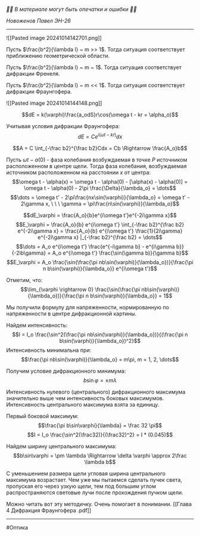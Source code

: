 *🚨🚨 В материале могут быть опечатки и ошибки 🚨🚨*

*Новоженов Павел*
*ЭН-26*

---

![[Pasted image 20241014142701.png]]

Пусть $\frac{b^2}{\lambda l} ~ m >> 1$. Тогда ситуация соответствует приближению геометрической области.

Пусть $\frac{b^2}{\lambda l} ~ m ~ 1$. Тогда ситуация соответствует дифракции Френеля.

Пусть $\frac{b^2}{\lambda l} ~ m << 1$. Тогда ситуация соответствует дифракции Фраунгофера. 

![[Pasted image 20241014144148.png]]

$$dE = k(\varphi)\frac{a_odS}r\cos(\omega t - kr = \alpha_o)$$

Учитывая условия дифракции Фраунгофера:
$$dE = Ce^{i(\omega t - kr)}dx$$

$$A = C \int_{-\frac b2}^{\frac b2}Cdx = Cb \Rightarrow \frac{A_o}b$$

Пусть $\omega t - \alpha(0)$ - фаза колебания возбуждаемая в точке $P$ источником расположенном в центре щели. Тогда фаза колебания, возбуждаемая источником расположенном на расстоянии $x$ от центра:
$$\omega t - \alpha(x) = \omega t - \alpha(0) - [\alpha(x) - \alpha(0)] = \omega t - \alpha(0) - 2\pi \frac{\Delta}{\lambda_o} = \dots$$
$$\dots = \omega t' - 2\pi\frac{nx\sin(\varphi)}{\lambda_o} = \omega t' - 2\gamma x, \ \ \ \gamma = \pi\frac{n\sin(\varphi)}{\lambda_o}$$

$$dE_\varphi = \frac{A_o}{b}e^{i\omega t'}e^{-2i\gamma x}$$
$$E_\varphi = \frac{A_o}{b} e^{i\omega t'} \int_{-\frac b2}^{\frac b2} e^{-2i\gamma x} = \frac{A_o}{b} e^{i\omega t'} \frac{1}{2i\gamma} e^{-2i\gamma x} |_{-\frac b2}^{\frac b2} = \dots$$
$$\dots = A_o e^{i\omega t'} \frac{e^{-i\gamma b} - e^{i\gamma b}}{-2ib\gamma} = A_o e^{i\omega t'} \frac{\sin(\gamma b)}{\gamma b}$$
$$E_\varphi = A_o \frac{\sin(\frac{\pi nb\sin(\varphi)}{\lambda_o})}{\frac{\pi n b\sin(\varphi)}{\lambda_o}} e^{i\omega t'}$$

Отметим, что:
$$\lim_{\varphi \rightarrow 0} \frac{\sin(\frac{\pi nb\sin(\varphi)}{\lambda_o})}{\frac{\pi n b\sin(\varphi)}{\lambda_o}} = 1$$

Мы получили формулу для напряженности, нормированную по напряженности в центре дифракционной картины.

Найдем интенсивность:
$$I = I_o \frac{\sin^2(\frac{\pi nb\sin(\varphi)}{\lambda_o})}{(\frac{\pi n b\sin(\varphi)}{\lambda_o})^2}$$
Интенсивность минимальна при:
$$\frac{\pi nb\sin(\varphi)}{\lambda_o} = m\pi, m = 1, 2, \dots$$

Получим условие дифракционного минимума:
$$b\sin\varphi = \pm m\lambda$$

Интенсивность нулевого (центрального) дифракционного максимума значительно выше чем интенсивность боковых максимумов. Интенсивность центрального максимума взята за единицу.

Первый боковой максимум:
$$\frac{\pi b\sin\varphi}{\lambda} = \frac 32 \pi$$
$$I = I_o \frac{\sin^2(\frac32)}{(\frac32)^2} = I * (0.045)$$

Найдем ширину центрального максимума:
$$b\sin\varphi = \pm \lambda \Rightarrow \delta \varphi \approx 2\frac \lambda b$$

С уменьшением размера щели угловая ширина центрального максимума возрастает. Чем уже мы пытаемся сделать пучек света, пропуская его через узкую щели, тем под большим углом распространяются световые лучи после прохождения пучком щели.

Можно читать вот эту методичку. Очень помогает в понимании.
[[Глава 4 Дифракция Фраунгофера .pdf]]

---

#Оптика 
